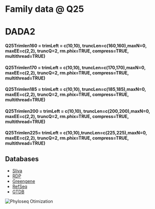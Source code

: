 **Family data @ Q25**
=====================

DADA2
=====

#### Q25Trimlen160 = trimLeft = c(10,10), truncLen=c(160,160),maxN=0, maxEE=c(2,2), truncQ=2, rm.phix=TRUE, compress=TRUE, multithread=TRUE) <br>

#### Q25Trimlen170 = trimLeft = c(10,10), truncLen=c(170,170),maxN=0, maxEE=c(2,2), truncQ=2, rm.phix=TRUE, compress=TRUE, multithread=TRUE) <br>

#### Q25Trimlen185 = trimLeft = c(10,10), truncLen=c(185,185),maxN=0, maxEE=c(2,2), truncQ=2, rm.phix=TRUE, compress=TRUE, multithread=TRUE) <br>

#### Q25Trimlen200 = trimLeft = c(10,10), truncLen=c(200,200),maxN=0, maxEE=c(2,2), truncQ=2, rm.phix=TRUE, compress=TRUE, multithread=TRUE) <br>

#### Q25Trimlen225= trimLeft = c(10,10),truncLen=c(225,225),maxN=0, maxEE=c(2,2), truncQ=2, rm.phix=TRUE, compress=TRUE, multithread=TRUE) <br>

Databases
---------

-   [Sliva](https://zenodo.org/record/1172783#.XZtAbSBS-Uk)
-   [RDP](https://zenodo.org/record/801828#.XZtAgyBS-Uk)
-   [Greengene](https://zenodo.org/record/158955#.XZtApSBS-Uk)
-   [RefSeq](https://zenodo.org/record/2541239#.XZtAzSBS-Uk)
-   [GTDB](https://zenodo.org/record/2541239#.XZtA9yBS-Uk)

![Phyloseq Otimization]('phyloseq_Optimization.png')
